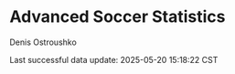# Advanced Soccer Statistics
Denis Ostroushko

<!-- gfm -->

Last successful data update: 2025-05-20 15:18:22 CST
